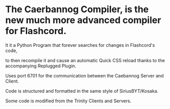 # The Caerbannog Compiler, is the new much more advanced compiler for Flashcord.

It it a Python Program that forever searches for changes in Flashcord's code,

to then recompile it and cause an automatic Quick CSS reload thanks to the accompanying Replugged Plugin.


Uses port 6701 for the communication between the Caebannog Server and Client.


Code is structured and formatted in the same style of SiriusBYT/Kosaka.


Some code is modified from the Trinity Clients and Servers.